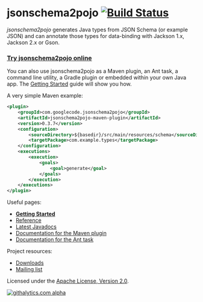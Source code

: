 # jsonschema2pojo [![Build Status](https://travis-ci.org/joelittlejohn/jsonschema2pojo.png)](https://travis-ci.org/joelittlejohn/jsonschema2pojo)

_jsonschema2pojo_ generates Java types from JSON Schema (or example JSON) and can annotate those types for data-binding with Jackson 1.x, Jackson 2.x or Gson.

### [Try jsonschema2pojo online](http://jsonschema2pojo.org/)

You can also use jsonschema2pojo as a Maven plugin, an Ant task, a command line utility, a Gradle plugin or embedded within your own Java app. The [Getting Started](https://github.com/joelittlejohn/jsonschema2pojo/wiki/Getting-Started) guide will show you how.

A very simple Maven example:
```xml
<plugin>
    <groupId>com.googlecode.jsonschema2pojo</groupId>
    <artifactId>jsonschema2pojo-maven-plugin</artifactId>
    <version>0.3.7</version>
    <configuration>
        <sourceDirectory>${basedir}/src/main/resources/schema</sourceDirectory>
        <targetPackage>com.example.types</targetPackage>
    </configuration>
    <executions>
        <execution>
            <goals>
                <goal>generate</goal>
            </goals>
        </execution>
    </executions>
</plugin>
```

Useful pages:
  * **[Getting Started](https://github.com/joelittlejohn/jsonschema2pojo/wiki/Getting-Started)**
  * [Reference](https://github.com/joelittlejohn/jsonschema2pojo/wiki/Reference)
  * [Latest Javadocs](http://wiki.jsonschema2pojo.googlecode.com/git/javadocs/0.3.7/index.html)
  * [Documentation for the Maven plugin](http://wiki.jsonschema2pojo.googlecode.com/git/site/0.3.7/generate-mojo.html)
  * [Documentation for the Ant task](http://jsonschema2pojo.googlecode.com/git-history/jsonschema2pojo-0.3.7/jsonschema2pojo-ant/src/site/Jsonschema2PojoTask.html)

Project resources:
  * [Downloads](https://code.google.com/p/jsonschema2pojo/downloads)
  * [Mailing list](https://groups.google.com/forum/#!forum/jsonschema2pojo-users)

Licensed under the [Apache License, Version 2.0](http://www.apache.org/licenses/LICENSE-2.0).

[![githalytics.com alpha](https://cruel-carlota.pagodabox.com/139c0571887dac6cc92b0dfba6780b46 "githalytics.com")](http://githalytics.com/joelittlejohn/jsonschema2pojo)
